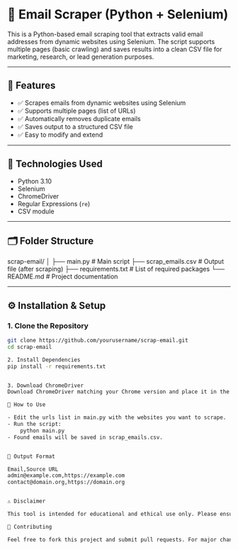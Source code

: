 # 📧 Email Scraper (Python + Selenium)

This is a Python-based email scraping tool that extracts valid email addresses from dynamic websites using Selenium. The script supports multiple pages (basic crawling) and saves results into a clean CSV file for marketing, research, or lead generation purposes.

---

## 🚀 Features

- ✅ Scrapes emails from dynamic websites using Selenium
- ✅ Supports multiple pages (list of URLs)
- ✅ Automatically removes duplicate emails
- ✅ Saves output to a structured CSV file
- ✅ Easy to modify and extend

---

## 🧰 Technologies Used

- Python 3.10
- Selenium
- ChromeDriver
- Regular Expressions (`re`)
- CSV module

---

## 🗂️ Folder Structure

scrap-email/
│
├── main.py # Main script
├── scrap_emails.csv # Output file (after scraping)
├── requirements.txt # List of required packages
└── README.md # Project documentation


---

## ⚙️ Installation & Setup

### 1. Clone the Repository

```bash
git clone https://github.com/yourusername/scrap-email.git
cd scrap-email

2. Install Dependencies
pip install -r requirements.txt


3. Download ChromeDriver
Download ChromeDriver matching your Chrome version and place it in the project directory or set it in your system PATH.

🧪 How to Use

- Edit the urls list in main.py with the websites you want to scrape.
- Run the script:
    python main.py
- Found emails will be saved in scrap_emails.csv.


📝 Output Format

Email,Source URL
admin@example.com,https://example.com
contact@domain.org,https://domain.org


⚠️ Disclaimer

This tool is intended for educational and ethical use only. Please ensure that the websites you are scraping allow data collection and that your use complies with relevant data protection regulations such as GDPR or CCPA.

🤝 Contributing

Feel free to fork this project and submit pull requests. For major changes, please open an issue first to discuss what you would like to change.

